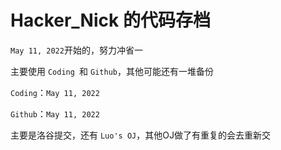 # Hacker_Nick 的代码存档

`May 11, 2022`开始的，努力冲省一

主要使用 `Coding `和 `Github`，其他可能还有一堆备份

`Coding`：`May 11, 2022`

`Github`：`May 11, 2022`

主要是洛谷提交，还有 `Luo's OJ`，其他OJ做了有重复的会去重新交
